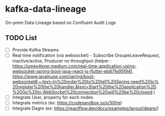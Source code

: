 # kafka-data-lineage
On-prem Data Lineage based on Confluent Audit Logs

## TODO List
- [ ] Provide Kafka Streams
- [ ] Real time notification (via websocket) - Subscribe GroupeLeaveRequest, inactive/active, Producer no throughput (helper : https://umes4ever.medium.com/real-time-application-using-websocket-spring-boot-java-react-js-flutter-eb87fe95f94f, https://www.javainuse.com/spring/boot-websocket#:~:text=In%20order%20to%20tell%20Spring,need%20to%20register%20the%20handler.&text=Start%20the%20application%2D%20Go%20to,WebSocket%20connection%20will%20be%20closed.)
- [ ] Integrate User, property for each nodes
- [ ] Integrate metrics (ex: https://codesandbox.io/s/30fre)
- [ ] Integrate Dagre (ex: https://reactflow.dev/docs/examples/layout/dagre/)